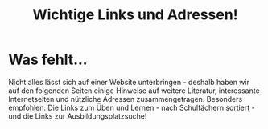 ﻿---
layout: default
title:  "Wichtige Links und Adressen!"
published: true
---

# Was fehlt...

Nicht alles lässt sich auf einer Website unterbringen - deshalb haben wir auf den folgenden Seiten einige Hinweise auf weitere Literatur, interessante Internetseiten und nützliche Adressen zusammengetragen. Besonders empfohlen: Die Links zum Üben und Lernen - nach Schulfächern sortiert - und die Links zur Ausbildungsplatzsuche!
